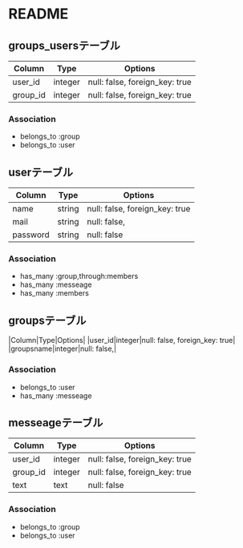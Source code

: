 # README

## groups_usersテーブル

|Column|Type|Options|
|------|----|-------|
|user_id|integer|null: false, foreign_key: true|
|group_id|integer|null: false, foreign_key: true|

### Association
- belongs_to :group
- belongs_to :user


## userテーブル

|Column|Type|Options|
|------|----|-------|
|name|string|null: false, foreign_key: true|
|mail|string|null: false,|
|password|string|null: false|

### Association
- has_many :group,through:members
- has_many :messeage
- has_many :members

## groupsテーブル

|Column|Type|Options|
|user_id|integer|null: false, foreign_key: true|
|groupsname|integer|null: false,|

### Association
- belongs_to :user
- has_many :messeage

## messeageテーブル

|Column|Type|Options|
|------|----|-------|
|user_id|integer|null: false, foreign_key: true|
|group_id|integer|null: false, foreign_key: true|
|text|text|null: false|

### Association
- belongs_to :group
- belongs_to :user


